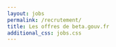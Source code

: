 ```yaml
---
layout: jobs
permalink: /recrutement/
title: Les offres de beta.gouv.fr
additional_css: jobs.css
---
```


